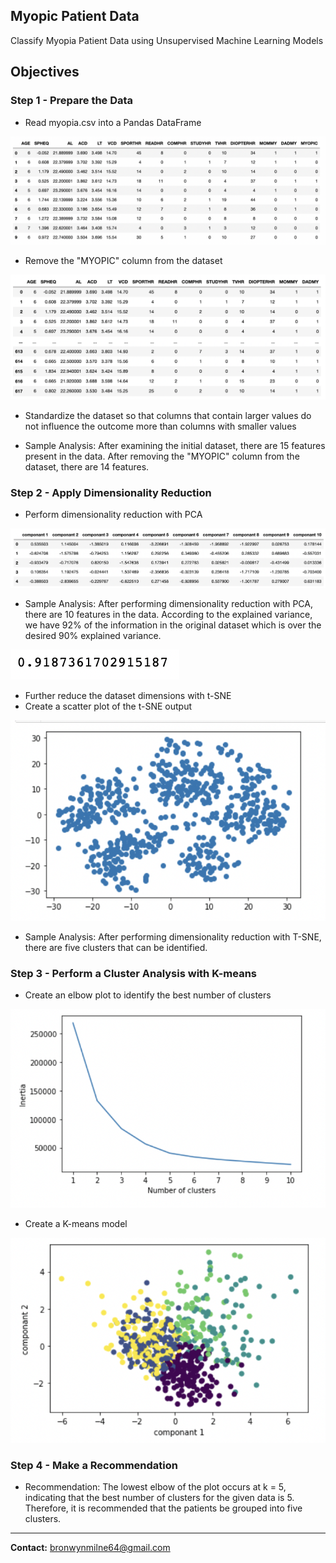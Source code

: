 ## Myopic Patient Data

Classify Myopia Patient Data using Unsupervised Machine Learning Models

## Objectives

### Step 1 - Prepare the Data

* Read myopia.csv into a Pandas DataFrame

![](images/df.png)

* Remove the "MYOPIC" column from the dataset

![](images/df2.png)

* Standardize the dataset so that columns that contain larger values do not influence the outcome more than columns with smaller values

* Sample Analysis: After examining the initial dataset, there are 15 features present in the data. After removing the "MYOPIC" column from the dataset, there are 14 features.

### Step 2 - Apply Dimensionality Reduction

* Perform dimensionality reduction with PCA

![](images/pca.png)

* Sample Analysis: After performing dimensionality reduction with PCA, there are 10 features in the data. According to the explained variance, we have 92% of the information in the original dataset which is over the desired 90% explained variance.

![](images/var.png)

* Further reduce the dataset dimensions with t-SNE
* Create a scatter plot of the t-SNE output

![](images/tsne.png)

* Sample Analysis: After performing dimensionality reduction with T-SNE, there are five clusters that can be identified.

### Step 3 - Perform a Cluster Analysis with K-means

* Create an elbow plot to identify the best number of clusters

![](images/elbow.png)

* Create a K-means model

![](images/kmeans.png)

### Step 4 - Make a Recommendation

* Recommendation: The lowest elbow of the plot occurs at k = 5, indicating that the best number of clusters for the given data is 5. Therefore, it is recommended that the patients be grouped into five clusters.

---------------------------------------------------

<b>Contact:</b> bronwynmilne64@gmail.com
